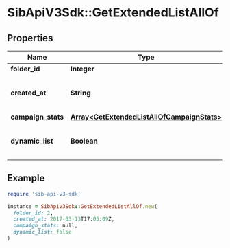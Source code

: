 # SibApiV3Sdk::GetExtendedListAllOf

## Properties

| Name | Type | Description | Notes |
| ---- | ---- | ----------- | ----- |
| **folder_id** | **Integer** | ID of the folder |  |
| **created_at** | **String** | Creation UTC date-time of the list (YYYY-MM-DDTHH:mm:ss.SSSZ) |  |
| **campaign_stats** | [**Array&lt;GetExtendedListAllOfCampaignStats&gt;**](GetExtendedListAllOfCampaignStats.md) |  | [optional] |
| **dynamic_list** | **Boolean** | Status telling if the list is dynamic or not (true&#x3D;dynamic, false&#x3D;not dynamic) | [optional] |

## Example

```ruby
require 'sib-api-v3-sdk'

instance = SibApiV3Sdk::GetExtendedListAllOf.new(
  folder_id: 2,
  created_at: 2017-03-13T17:05:09Z,
  campaign_stats: null,
  dynamic_list: false
)
```

